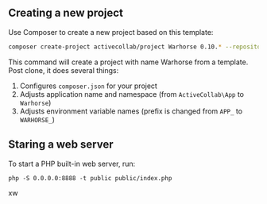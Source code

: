 ## Creating a new project

Use Composer to create a new project based on this template:

```bash
composer create-project activecollab/project Warhorse 0.10.* --repository=https://github.com/activecollab/project --dev
```

This command will create a project with name Warhorse from a template. Post clone, it does several things:

1. Configures `composer.json` for your project
1. Adjusts application name and namespace (from `ActiveCollab\App` to `Warhorse`)
1. Adjusts environment variable names (prefix is changed from `APP_` to `WARHORSE_`)

## Staring a web server

To start a PHP built-in web server, run:

```
php -S 0.0.0.0:8888 -t public public/index.php
```
xw